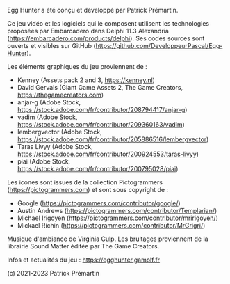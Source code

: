 Egg Hunter a été conçu et développé par Patrick Prémartin.

Ce jeu vidéo et les logiciels qui le composent utilisent les technologies proposées par Embarcadero dans Delphi 11.3 Alexandria (https://embarcadero.com/products/delphi). Ses codes sources sont ouverts et visibles sur GitHub (https://github.com/DeveloppeurPascal/Egg-Hunter).

Les éléments graphiques du jeu proviennent de :
* Kenney (Assets pack 2 and 3, https://kenney.nl)
* David Gervais (Giant Game Assets 2, The Game Creators, https://thegamecreators.com)
* anjar-g (Adobe Stock, https://stock.adobe.com/fr/contributor/208794417/anjar-g)
* vadim (Adobe Stock, https://stock.adobe.com/fr/contributor/209360163/vadim)
* lembergvector (Adobe Stock, https://stock.adobe.com/fr/contributor/205886516/lembergvector)
* Taras Livyy (Adobe Stock, https://stock.adobe.com/fr/contributor/200924553/taras-livyy)
* piai (Adobe Stock, https://stock.adobe.com/fr/contributor/200795028/piai)

Les icones sont issues de la collection Pictogrammers (https://pictogrammers.com) et sont sous copyright de :
* Google (https://pictogrammers.com/contributor/google/)
* Austin Andrews (https://pictogrammers.com/contributor/Templarian/)
* Michael Irigoyen (https://pictogrammers.com/contributor/mririgoyen/)
* Mickael Richin (https://pictogrammers.com/contributor/MrGrigri/)

Musique d'ambiance de Virginia Culp.
Les bruitages proviennent de la librairie Sound Matter éditée par The Game Creators.

Infos et actualités du jeu :
https://egghunter.gamolf.fr

(c) 2021-2023 Patrick Prémartin